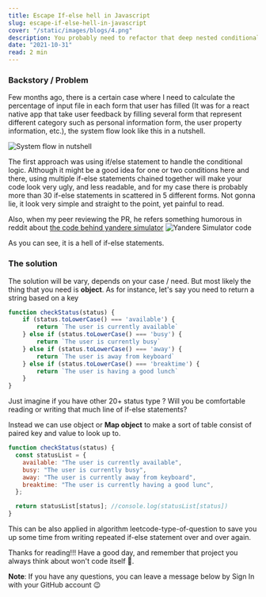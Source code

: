 ```yaml
---
title: Escape If-else hell in Javascript
slug: escape-if-else-hell-in-javascript
cover: "/static/images/blogs/4.png"
description: You probably need to refactor that deep nested conditional if-else statement.
date: "2021-10-31"
read: 2 min
---
```


### Backstory / Problem

Few months ago, there is a certain case where I need to calculate the percentage of input file in each form that user has filled (It was for a react native app that take user feedback by filling several form that represent different category such as personal information form, the user property information, etc.), the system flow look like this in a nutshell.

![System flow in nutshell](https://dev-to-uploads.s3.amazonaws.com/uploads/articles/3jaxjtqua09bslt0e1qq.jpg)

The first approach was using if/else statement to handle the conditional logic. Although it might be a good idea for one or two conditions here and there, using multiple if-else statements chained together will make your code look very ugly, and less readable, and for my case there is probably more than 30 if-else statements in scattered in 5 different forms. Not gonna lie, it look very simple and straight to the point, yet painful to read.

Also, when my peer reviewing the PR, he refers something humorous in reddit about [the code behind yandere simulator](https://www.reddit.com/r/ProgrammerHumor/comments/53uhsw/the_code_behind_yandere_simulator/)
![Yandere Simulator code](https://dev-to-uploads.s3.amazonaws.com/uploads/articles/j5m0oeqx4w8xcva3hf6x.png)

As you can see, it is a hell of if-else statements.

### The solution

The solution will be vary, depends on your case / need. But most likely the thing that you need is **object**. As for instance, let's say you need to return a string based on a key

```JavaScript
function checkStatus(status) {
    if (status.toLowerCase() === 'available') {
        return `The user is currently available`
    } else if (status.toLowerCase() === 'busy') {
        return `The user is currently busy`
    } else if (status.toLowerCase() === 'away') {
        return `The user is away from keyboard`
    } else if (status.toLowerCase() === 'breaktime') {
        return `The user is having a good lunch`
    }
}
```

Just imagine if you have other 20+ status type ? Will you be comfortable reading or writing that much line of if-else statements?

Instead we can use object or **Map object** to make a sort of table consist of paired key and value to look up to.

```javascript
function checkStatus(status) {
  const statusList = {
    available: "The user is currently available",
    busy: "The user is currently busy",
    away: "The user is currently away from keyboard",
    breaktime: "The user is currently having a good lunc",
  };

  return statusList[status]; //console.log(statusList[status])
}
```

This can be also applied in algorithm leetcode-type-of-question to save you up some time from writing repeated if-else statement over and over again.

Thanks for reading!!!
Have a good day, and remember that project you always think about won't code itself 🤪.

**Note**: If you have any questions, you can leave a message below by Sign In with your GitHub account 😉
